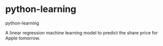 # python-learning
python-learning

A linear regression machine learning model to predict the share price for Apple tomorrow. 

